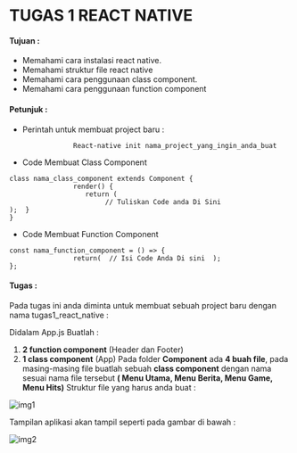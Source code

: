 # TUGAS 1 REACT NATIVE


#### Tujuan :

- Memahami cara instalasi react native.
- Memahami struktur file react native
- Memahami cara penggunaan class component.
- Memahami cara penggunaan function component

#### Petunjuk :

- Perintah untuk membuat project baru :
```
                React-native init nama_project_yang_ingin_anda_buat
```

- Code Membuat Class Component
```
class nama_class_component extends Component {
                render() {
                   return (
                        // Tuliskan Code anda Di Sini
);  } 
}
```

- Code Membuat Function Component
```
const nama_function_component = () => {
                return(  // Isi Code Anda Di sini  );
};
```

#### Tugas :

Pada tugas ini anda diminta untuk membuat sebuah project baru dengan nama tugas1_react_native :

Didalam App.js Buatlah :
1. **2 function component** (Header dan Footer)
2. **1 class component** (App)
Pada folder **Component** ada **4 buah file**, pada masing-masing file buatlah sebuah **class component** dengan nama sesuai nama file tersebut **( Menu Utama, Menu Berita, Menu Game, Menu Hits)**
Struktur file yang harus anda buat :

![img1](https://lh5.googleusercontent.com/PvgYL5o8Ze38pIi4rOtE2e8WnXeR9ukdain3U4GMTJYnFA0vF-6IVFeOw2BUdRJdiICQSGJ2B0u_Pfgpv9L6yeEFp3GsmxrrmmqKzF5MBFg5gVrh0Nlm6aVsdGpUM9foCtA1STX0)

Tampilan aplikasi akan tampil seperti pada gambar di bawah :

![img2](https://lh3.googleusercontent.com/YJ_9LBqoWZ1w0GaJD97KCE0Kj0TjjPdgNZrX-1mi1nYO101eGyCD4Qxrco2AoJvOU0oezcm7ttd3zgGqWdAiXmbYyVD1t5FUWo-ruhhnAzkXQOQNJwnpK550be6bRNGDtx3AZp9U)

